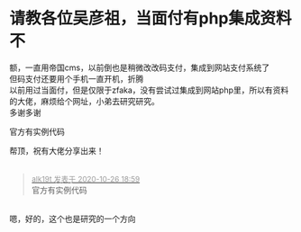 # 请教各位吴彦祖，当面付有php集成资料不


额，一直用帝国cms，以前倒也是稍微改改码支付，集成到网站支付系统了<br />
但码支付还要用个手机一直开机，折腾<br />
以前用过当面付，但是仅限于zfaka，没有尝试过集成到网站php里，所以有资料的大佬，麻烦给个网址，小弟去研究研究。<br />
多谢多谢

官方有实例代码<br />


帮顶，祝有大佬分享出来！<br />
<br />
<img src="static/image/smiley/default/lol.gif" smilieid="12" border="0" alt="" /><img src="static/image/smiley/default/lol.gif" smilieid="12" border="0" alt="" /><img src="static/image/smiley/default/lol.gif" smilieid="12" border="0" alt="" />

<div class="quote"><blockquote><font size="2"><a href="https://www.hostloc.com/forum.php?mod=redirect&amp;goto=findpost&amp;pid=9355473&amp;ptid=758694" target="_blank"><font color="#999999">alk19t 发表于 2020-10-26 18:59</font></a></font><br />
官方有实例代码</blockquote></div><br />
嗯，好的，这个也是研究的一个方向
